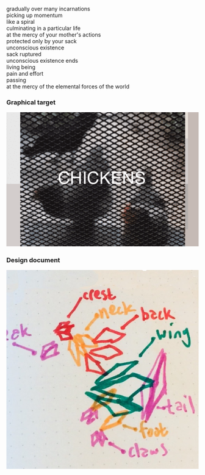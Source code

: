 gradually over many incarnations    
picking up momentum    
like a spiral    
culminating in a particular life    
at the mercy of your mother's actions    
protected only by your sack    
unconscious existence    
sack ruptured    
unconscious existence ends    
living being    
pain and effort    
passing    
at the mercy of the elemental forces of the world    

### Graphical target

![Lossy GIF of chickens](chickens.gif)

### Design document

![Drawing in marker of tetrahedral chicken](chicken.jpg)
